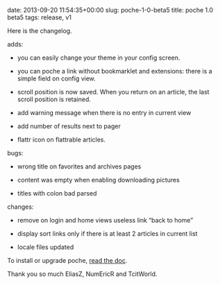 date: 2013-09-20 11:54:35+00:00
slug: poche-1-0-beta5
title: poche 1.0 beta5
tags: release, v1

Here is the changelog.

adds:



	
  * you can easily change your theme in your config screen.

	
  * you can poche a link without bookmarklet and extensions: there is a simple field on config view.

	
  * scroll position is now saved. When you return on an article, the last scroll position is retained.

	
  * add warning message when there is no entry in current view

	
  * add number of results next to pager

	
  * flattr icon on flattrable articles.


bugs:

	
  * wrong title on favorites and archives pages

	
  * content was empty when enabling downloading pictures

	
  * titles with colon bad parsed


changes:

	
  * remove on login and home views useless link “back to home”

	
  * display sort links only if there is at least 2 articles in current list

	
  * locale files updated


To install or upgrade poche, [read the doc](http://inthepoche.com/doc/doku.php?id=users:begin:install).

Thank you so much EliasZ, NumEricR and TcitWorld.
